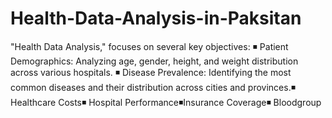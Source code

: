 # Health-Data-Analysis-in-Paksitan
"Health Data Analysis," focuses on several key objectives: ◾ Patient Demographics: Analyzing age, gender, height, and weight distribution across various hospitals. ◾ Disease Prevalence: Identifying the most common diseases and their distribution across cities and provinces.◾ Healthcare Costs◾ Hospital Performance◾Insurance Coverage◾ Bloodgroup 
